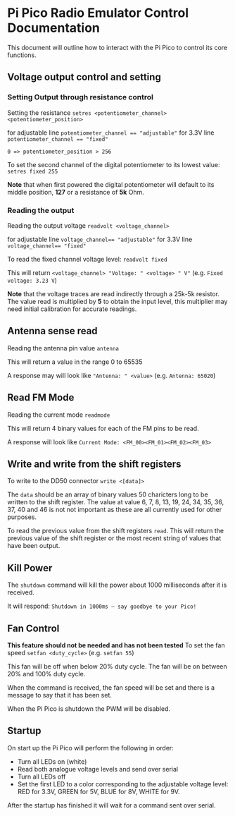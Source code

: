 # Pi Pico Radio Emulator Control Documentation

This document will outline how to interact with the Pi Pico to control its core functions.

## Voltage output control and setting
### Setting Output through resistance control
Setting the resistance
``setres <potentiometer_channel> <potentiometer_position>``

for adjustable line ``potentiometer_channel == "adjustable"``
for 3.3V line ``potentiometer_channel == "fixed"``

 ``0 => potentiometer_position > 256``

To set the second channel of the digital potentiometer to its lowest value:
``setres fixed 255``

**Note** that when first powered the digital potentiometer will default to its middle position, **127** or a resistance of **5k** Ohm.

### Reading the output
Reading the output voltage
``readvolt <voltage_channel>``

for adjustable line ``voltage_channel== "adjustable"``
for 3.3V line ``voltage_channel== "fixed"``

To read the fixed channel voltage level: ``readvolt fixed``

This will return ``<voltage_channel> "Voltage: " <voltage> " V"`` (e.g. ``Fixed voltage: 3.23 V``)

**Note** that the voltage traces are read indirectly through a 25k-5k resistor. The value read is multiplied by **5** to obtain the input level, this multiplier may need initial calibration for accurate readings.

## Antenna sense read
 Reading the antenna pin value
 ``antenna``

This will return a value in the range 0 to 65535

A response may will look like ``"Antenna: " <value>`` (e.g. ``Antenna: 65020``)

## Read FM Mode

Reading the current mode
``readmode``

This will return 4 binary values for each of the FM pins to be read.

A response will look like ``Current Mode: <FM_00><FM_01><FM_02><FM_03>``

## Write and write from the shift registers
To write to the DD50 connector ``write <[data]>``

The ``data`` should be an array of binary values 50 charicters long to be written to the shift register.
The value at value 6, 7, 8, 13, 19, 24, 34, 35, 36, 37, 40 and 46 is not not important as these are all currently used for other purposes.

To read the previous value from the shift registers ``read``.
This will return the previous value of the shift register or the most recent string of values that have been output.

## Kill Power
The ``shutdown`` command will kill the power about 1000 milliseconds after it is received.

It will respond: ``Shutdown in 1000ms – say goodbye to your Pico!``

## Fan Control
**This feature should not be needed and has not been tested**
To set the fan speed ``setfan <duty_cycle>`` (e.g. ``setfan 55``)

This fan will be off when below 20% duty cycle. The fan will be on between 20% and 100% duty cycle.

When the command is received, the fan speed will be set and there is a message to say that it has been set.

When the Pi Pico is shutdown the PWM will be disabled.

## Startup
On start up the Pi Pico will perform the following in order:

- Turn all LEDs on (white)
- Read both analogue voltage levels and send over serial
- Turn all LEDs off
- Set the first LED to a color corresponding to the adjustable voltage level:
         RED for 3.3V, GREEN for 5V, BLUE for 8V, WHITE for 9V.

After the startup has finished it will wait for a command sent over serial.





